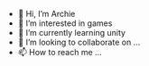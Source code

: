 - 👋 Hi, I’m Archie
- 👀 I’m interested in games
- 🌱 I’m currently learning unity
- 💞️ I’m looking to collaborate on ...
- 📫 How to reach me ...

<!---
archie01234567/archie01234567 is a ✨ special ✨ repository because its `README.md` (this file) appears on your GitHub profile.
You can click the Preview link to take a look at your changes.
--->
